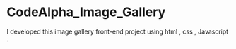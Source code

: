 # CodeAlpha_Image_Gallery
I developed this image gallery front-end project using html , css , Javascript .
